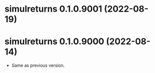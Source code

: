 <!-- NEWS.md is maintained by https://cynkra.github.io/fledge, do not edit -->

# simulreturns 0.1.0.9001 (2022-08-19)

# simulreturns 0.1.0.9000 (2022-08-14)

- Same as previous version.


